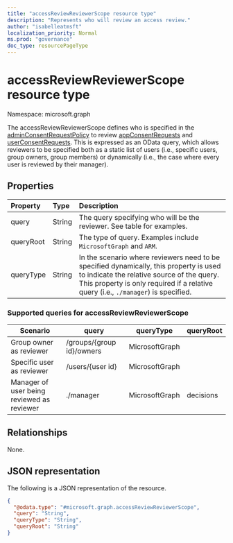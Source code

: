 ```yaml
---
title: "accessReviewReviewerScope resource type"
description: "Represents who will review an access review."
author: "isabelleatmsft"
localization_priority: Normal
ms.prod: "governance"
doc_type: resourcePageType
---
```


# accessReviewReviewerScope resource type

Namespace: microsoft.graph

The accessReviewReviewerScope defines who is specified in the [adminConsentRequestPolicy](../resources/adminconsentrequestpolicy.md) to review [appConsentRequests](../resources/appconsentrequest.md) and [userConsentRequests](../resources/appconsentrequest.md). This is expressed as an OData query, which allows reviewers to be specified both as a static list of users (i.e., specific users, group owners, group members) or dynamically (i.e., the case where every user is reviewed by their manager).

## Properties

|Property|Type|Description|
|:---|:---|:---|
|query|String|The query specifying who will be the reviewer. See table for examples. |
|queryRoot|String|The type of query. Examples include `MicrosoftGraph` and `ARM`.|
|queryType|String|In the scenario where reviewers need to be specified dynamically, this property is used to indicate the relative source of the query. This property is only required if a relative query (i.e., `./manager`) is specified.|

### Supported queries for accessReviewReviewerScope

|Scenario| query | queryType | queryRoot |
|--|--|--|--|
| Group owner as reviewer | /groups/{group id}/owners |MicrosoftGraph||
| Specific user as reviewer | /users/{user id} |MicrosoftGraph||
| Manager of user being reviewed as reviewer | ./manager | MicrosoftGraph |decisions|

## Relationships

None.

## JSON representation

The following is a JSON representation of the resource.
<!-- {
  "blockType": "resource",
  "@odata.type": "microsoft.graph.accessReviewReviewerScope"
}
-->
``` json
{
  "@odata.type": "#microsoft.graph.accessReviewReviewerScope",
  "query": "String",
  "queryType": "String",
  "queryRoot": "String"
}
```
